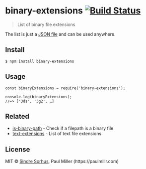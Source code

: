 <h1 id="binary-extensions-%21build-status">binary-extensions <a href="https://travis-ci.org/sindresorhus/binary-extensions"><img src="https://travis-ci.org/sindresorhus/binary-extensions.svg?branch=master" alt="Build Status" /></a></h1>

<blockquote>
  <p>List of binary file extensions</p>
</blockquote>

<p>The list is just a <a href="binary-extensions.json">JSON file</a> and can be used anywhere.</p>

<h2 id="install">Install</h2>

<pre><code>$ npm install binary-extensions
</code></pre>

<h2 id="usage">Usage</h2>

<pre><code class="js">const binaryExtensions = require('binary-extensions');

console.log(binaryExtensions);
//=&gt; ['3ds', '3g2', …]
</code></pre>

<h2 id="related">Related</h2>

<ul>
<li><a href="https://github.com/sindresorhus/is-binary-path">is-binary-path</a> - Check if a filepath is a binary file</li>
<li><a href="https://github.com/sindresorhus/text-extensions">text-extensions</a> - List of text file extensions</li>
</ul>

<h2 id="license">License</h2>

<p>MIT © <a href="https://sindresorhus.com">Sindre Sorhus</a>, Paul Miller (https://paulmillr.com)</p>
